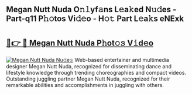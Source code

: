 ## Megan Nutt Nuda O𝚗𝚕yf𝚊ns L𝚎a𝚔ed N𝚞𝚍es - Part-q11 P𝚑𝚘tos Vi𝚍𝚎o - H𝚘𝚝 Part L𝚎a𝚔s eNExk

# <h2><a href="http://kf1aby.oniu.top/?m=Megan+Nutt+Nuda">🔗👉 🔴 Megan Nutt Nuda P𝚑ot𝚘𝚜 V𝚒d𝚎o</a></h2>

[![Megan Nutt Nuda Nu𝚍e𝚜](https://i.imgur.com/0qMVB7G.gif)](http://kf1aby.oniu.top/?m=Megan+Nutt+Nuda)
Web-based entertainer and multimedia designer Megan Nutt Nuda, recognized for disseminating dance and lifestyle knowledge through trending choreographies and compact videos. Outstanding juggling partner Megan Nutt Nuda, recognized for their remarkable abilities and accomplishments in juggling with others.  
